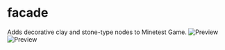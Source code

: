 # facade
Adds decorative clay and stone-type nodes to Minetest Game.
![Preview](https://github.com/TumeniNodes/facade/blob/master/screenshot.png)
![Preview](https://github.com/TumeniNodes/facade/blob/master/screenshot2.png)
